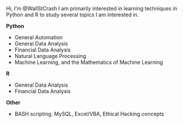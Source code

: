 Hi, I’m @WallStCrash
I am primarily interested in learning techniques in Python and R to study several topics I am interested in.

__Python__
  - General Automation
  - General Data Analysis
  - Financial Data Analysis
  - Natural Language Processing
  - Machine Learning, and the Mathematics of Machine Learning

__R__
  - General Data Analysis
  - Financial Data Analysis 
  
__Other__
  - BASH scripting. MySQL, Excel/VBA, Ethical Hacking concepts
  
<!---
WallStCrash/WallStCrash is a ✨ special ✨ repository because its `README.md` (this file) appears on your GitHub profile.
You can click the Preview link to take a look at your changes.
--->
